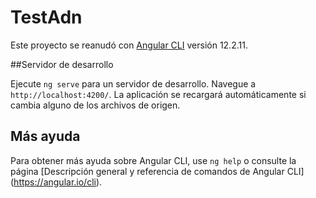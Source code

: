 # TestAdn

Este proyecto se reanudó con [Angular CLI](https://github.com/angular/angular-cli) versión 12.2.11.

##Servidor de desarrollo

Ejecute `ng serve` para un servidor de desarrollo. Navegue a `http://localhost:4200/`. La aplicación se recargará automáticamente si cambia alguno de los archivos de origen.

## Más ayuda

Para obtener más ayuda sobre Angular CLI, use `ng help` o consulte la página [Descripción general y referencia de comandos de Angular CLI] (https://angular.io/cli).
